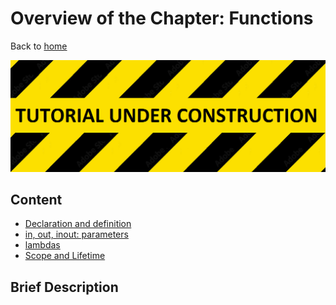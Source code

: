 # Overview of the Chapter: Functions

Back to [home](../readme.md)

![](../TutorialUnderConstruction.png)

## Content

* [Declaration and definition](Declaration.md)
* [in, out, inout: parameters](parameters.md)
* [lambdas](lambdas.md)
* [Scope and Lifetime](Scope_Lifetime.md)

## Brief Description


